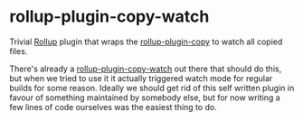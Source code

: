 # rollup-plugin-copy-watch

Trivial [Rollup] plugin that wraps the [rollup-plugin-copy] to watch all copied
files.

There's already a [rollup-plugin-copy-watch] out there that should do this, but
when we tried to use it it actually triggered watch mode for regular builds for
some reason. Ideally we should get rid of this self written plugin in favour of
something maintained by somebody else, but for now writing a few lines of code
ourselves was the easiest thing to do.

[Rollup]: https://rollupjs.org/guide/en/
[rollup-plugin-copy]: https://github.com/vladshcherbin/rollup-plugin-copy
[rollup-plugin-copy-watch]: https://www.npmjs.com/package/rollup-plugin-copy-watch
